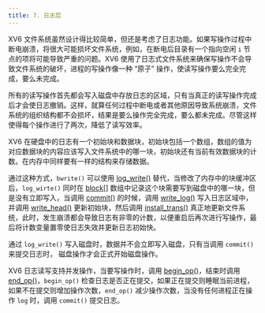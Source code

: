```yaml
---
title: 7. 日志层
---
```


XV6 文件系统虽然设计得比较简单，但还是考虑了日志功能。如果写操作过程中断电崩溃，将很大可能损坏文件系统，例如，在断电后目录有一个指向空闲 `i` 节点的项将可能导致严重的问题。XV6 使用了日志式文件系统来确保写操作不会导致文件系统的破坏，进程的写操作像一种 “原子” 操作，使读写操作要么完全完成，要么未完成。

所有的读写操作首先都会写入磁盘中存放日志的区域，只有当真正的读写操作完成后才会使日志撤销。这样，就算任何过程中断电或者其他原因导致系统崩溃，文件系统的组织结构都不会损坏，结果是要么操作完全完成，要么都未完成。尽管这样使得每个操作进行了两次，降低了读写效率。 

XV6 在硬盘中的日志有一个初始块和数据块，初始块包括一个数组，数组的值为对应数据块的内容应该写入文件系统中的哪一块，初始块还有当前有效数据块的计数。在内存中同样要有一样的结构来存储数据。

通过这种方式，`bwrite()` 可以使用 [log_write()](https://github.com/professordeng/xv6-expansion/blob/master/log.c#L208) 替代，当修改了内存中的块缓冲区后，`log_wirte()` 同时在 [block[]](https://github.com/professordeng/xv6-expansion/blob/master/log.c#L36) 数组中记录这个块需要写到磁盘中的哪一块，但是没有立即写入，当调用 [commit()](https://github.com/professordeng/xv6-expansion/blob/master/log.c#L192) 的时候，调用 [write_log()](https://github.com/professordeng/xv6-expansion/blob/master/log.c#L178) 写入日志区域中，并调用 [write_head()](https://github.com/professordeng/xv6-expansion/blob/master/log.c#L98) 更新初始块，然后调用 [install_trans()](https://github.com/professordeng/xv6-expansion/blob/master/log.c#L68) 真正地更新文件系统，此时，发生崩溃都会导致日志有非零的计数，以便重启后再次进行写操作，最后将计数变量置零使日志失效并更新日志初始快。

通过 `log_write()` 写入磁盘时，数据并不会立即写入磁盘，只有当调用 `commit()` 来提交日志时， 磁盘操作才会正式开始磁盘操作。

XV6 日志读写支持并发操作，当要写操作时，调用 [begin_op()](https://github.com/professordeng/xv6-expansion/blob/master/log.c#L124)，结束时调用 [end_op()](https://github.com/professordeng/xv6-expansion/blob/master/log.c#L143)，`begin_op()` 检查日志是否正在提交，如果正在提交则睡眠当前进程，如果不在提交则增加操作次数，`end_op()` 减少操作次数，当没有任何进程正在操作 `log` 时，调用 `commit()` 提交日志。



 